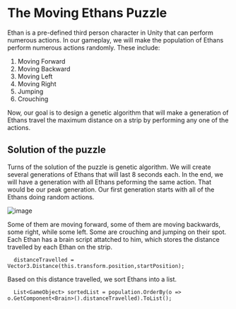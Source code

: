 # The Moving Ethans Puzzle

Ethan is a pre-defined third person character in Unity that can perform numerous actions. In our gameplay, we will make the population of Ethans perform numerous actions randomly. These include:
1. Moving Forward
2. Moving Backward
3. Moving Left
4. Moving Right
5. Jumping
6. Crouching

Now, our goal is to design a genetic algorithm that will make a generation of Ethans travel the maximum distance on a strip by performing any one of the actions.

## Solution of the puzzle

Turns of the solution of the puzzle is genetic algorithm. We will create several generations of Ethans that will last 8 seconds each. In the end, we will have a generation with all Ethans peforming the same action. That would be our peak generation. Our first generation starts with all of the Ethans doing random actions.

![image](https://user-images.githubusercontent.com/97734029/187886477-c3830853-1363-4222-806c-2791d7e29675.png)

Some of them are moving forward, some of them are moving backwards, some right, while some left. Some are crouching and jumping on their spot. Each Ethan has a brain script attatched to him, which stores the distance travelled by each Ethan on the strip.

```
  distanceTravelled = Vector3.Distance(this.transform.position,startPosition);
```

Based on this distance travelled, we sort Ethans into a list.

```
  List<GameObject> sortedList = population.OrderBy(o => o.GetComponent<Brain>().distanceTravelled).ToList();
```

